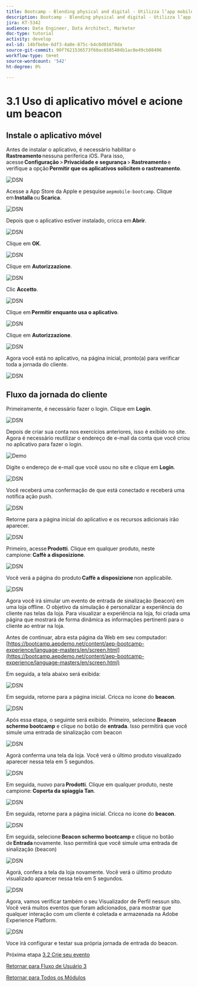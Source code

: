 ```yaml
---
title: Bootcamp - Blending physical and digital - Utilizza l’app mobile e attiva un ingresso beacon - Brasile
description: Bootcamp - Blending physical and digital - Utilizza l’app mobile e attiva un ingresso beacon - Brasile
jira: KT-5342
audience: Data Engineer, Data Architect, Marketer
doc-type: tutorial
activity: develop
exl-id: 14bfbebe-6df3-4a0e-875c-b4c0d016f8da
source-git-commit: 90f7621536573f60ac6585404b1ac0e49cb08496
workflow-type: tm+mt
source-wordcount: '542'
ht-degree: 0%

---
```


# 3.1 Uso di aplicativo móvel e acione um beacon

## Instale o aplicativo móvel

Antes de instalar o aplicativo, é necessário habilitar o **Rastreamento** nessuna periferica iOS. Para isso, acesse **Configuração** > **Privacidade e segurança** > **Rastreamento** e verifique a opção **Permitir que os aplicativos solicitem o rastreamento**.

![DSN](./../uc3/images/app4.png)

Acesse a App Store da Apple e pesquise `aepmobile-bootcamp`. Clique em **Installa** ou **Scarica**.

![DSN](./../uc3/images/app1.png)

Depois que o aplicativo estiver instalado, cricca em **Abrir**.

![DSN](./../uc3/images/app2.png)

Clique em **OK**.

![DSN](./../uc3/images/app9.png)

Clique em **Autorizzazione**.

![DSN](./../uc3/images/app3.png)

Clic **Accetto**.

![DSN](./../uc3/images/app7.png)

Clique em **Permitir enquanto usa o aplicativo**.

![DSN](./../uc3/images/app8.png)

Clique em **Autorizzazione**.

![DSN](./../uc3/images/app5.png)

Agora você está no aplicativo, na página inicial, pronto(a) para verificar toda a jornada do cliente.

![DSN](./../uc3/images/app12.png)

## Fluxo da jornada do cliente

Primeiramente, é necessário fazer o login. Clique em **Login**.

![DSN](./images/app13.png)

Depois de criar sua conta nos exercícios anteriores, isso é exibido no site. Agora é necessário reutilizar o endereço de e-mail da conta que você criou no aplicativo para fazer o login.

![Demo](./images/pv1.png)

Digite o endereço de e-mail que você usou no site e clique em **Login**.

![DSN](./images/app14.png)

Você receberá uma confermação de que está conectado e receberá uma notifica ação push.

![DSN](./images/app15.png)

Retorne para a página inicial do aplicativo e os recursos adicionais irão aparecer.

![DSN](./images/app17.png)

Primeiro, acesse **Prodotti**. Clique em qualquer produto, neste campione: **Caffè a disposizione**.

![DSN](./images/app19.png)

Você verá a página do produto **Caffè a disposizione** non applicabile.

![DSN](./images/app20.png)

Agora você irá simular um evento de entrada de sinalização (beacon) em uma loja offline. O objetivo da simulação é personalizar a experiência do cliente nas telas da loja. Para visualizar a experiência na loja, foi criada uma página que mostrará de forma dinâmica as informações pertinenti para o cliente ao entrar na loja.

Antes de continuar, abra esta página da Web em seu computador: [https://bootcamp.aepdemo.net/content/aep-bootcamp-experience/language-masters/en/screen.html](https://bootcamp.aepdemo.net/content/aep-bootcamp-experience/language-masters/en/screen.html)

Em seguida, a tela abaixo será exibida:

![DSN](./images/screen1.png)

Em seguida, retorne para a página inicial. Cricca no ícone do **beacon**.

![DSN](./images/app23.png)

Após essa etapa, o seguinte será exibido. Primeiro, selecione **Beacon schermo bootcamp** e clique no botão de **entrada**. Isso permitirá que você simule uma entrada de sinalização com beacon

![DSN](./images/app21.png)

Agorà conferma una tela da loja. Você verá o último produto visualizado aparecer nessa tela em 5 segundos.

![DSN](./images/screen2.png)

Em seguida, nuovo para **Prodotti**. Clique em qualquer produto, neste campione: **Coperta da spiaggia Tan**.

![DSN](./images/app22.png)

Em seguida, retorne para a página inicial. Cricca no ícone do **beacon**.

![DSN](./images/app23.png)

Em seguida, selecione **Beacon schermo bootcamp** e clique no botão de **Entrada** novamente. Isso permitirá que você simule uma entrada de sinalização (beacon)

![DSN](./images/app21.png)

Agorà, confera a tela da loja novamente. Você verá o último produto visualizado aparecer nessa tela em 5 segundos.

![DSN](./images/screen3.png)

Agora, vamos verificar também o seu Visualizador de Perfil nessun sito. Você verá muitos eventos que foram adicionados, para mostrar que qualquer interação com um cliente é coletada e armazenada na Adobe Experience Platform.

![DSN](./images/screen4.png)

Voce irá configurar e testar sua própria jornada de entrada do beacon.

Próxima etapa [3.2 Crie seu evento](./ex2.md)

[Retornar para Fluxo de Usuário 3](./uc3.md)

[Retornar para Todos os Módulos](../../overview.md)
